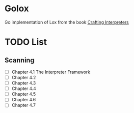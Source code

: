 # Golox

Go implementation of Lox from the book [Crafting Interpreters](https://craftinginterpreters.com/)


# TODO List 

## Scanning

- [ ] Chapter 4.1 The Interpreter Framework
- [ ] Chapter 4.2
- [ ] Chapter 4.3
- [ ] Chapter 4.4
- [ ] Chapter 4.5
- [ ] Chapter 4.6
- [ ] Chapter 4.7
